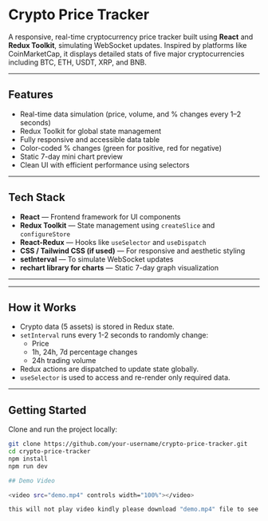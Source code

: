 # Crypto Price Tracker

A responsive, real-time cryptocurrency price tracker built using **React** and **Redux Toolkit**, simulating WebSocket updates. Inspired by platforms like CoinMarketCap, it displays detailed stats of five major cryptocurrencies including BTC, ETH, USDT, XRP, and BNB.

---

## Features

- Real-time data simulation (price, volume, and % changes every 1–2 seconds)
- Redux Toolkit for global state management
- Fully responsive and accessible data table
- Color-coded % changes (green for positive, red for negative)
- Static 7-day mini chart preview
- Clean UI with efficient performance using selectors

---

## Tech Stack

- **React** — Frontend framework for UI components
- **Redux Toolkit** — State management using `createSlice` and `configureStore`
- **React-Redux** — Hooks like `useSelector` and `useDispatch`
- **CSS / Tailwind CSS (if used)** — For responsive and aesthetic styling
- **setInterval** — To simulate WebSocket updates
- **rechart library for charts** — Static 7-day graph visualization

---

---

## How it Works

- Crypto data (5 assets) is stored in Redux state.
- `setInterval` runs every 1-2 seconds to randomly change:
  - Price
  - 1h, 24h, 7d percentage changes
  - 24h trading volume
- Redux actions are dispatched to update state globally.
- `useSelector` is used to access and re-render only required data.

---

## Getting Started

Clone and run the project locally:

```bash
git clone https://github.com/your-username/crypto-price-tracker.git
cd crypto-price-tracker
npm install
npm run dev

## Demo Video 

<video src="demo.mp4" controls width="100%"></video>

this will not play video kindly please download "demo.mp4" file to see demo


